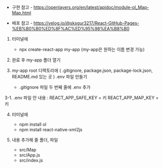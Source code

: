 * 구현 참고 - https://openlayers.org/en/latest/apidoc/module-ol_Map-Map.html

* 배포 참고 - https://velog.io/@sksgur3217/React-GitHub-Pages-%EB%B0%B0%ED%8F%AC%ED%95%98%EA%B8%B0

1. 터미널에
   - npx create-react-app my-app	(my-app은 원하는 이름 변경 가능)

2. 완료 후 my-app 폴더 열기

3. my-app root 디렉토리에 ( .gitignore, package.json, package-lock.json, README.md 있는 곳 ) .env 파일 만들기
   - .gitignore 파일 두 번째 줄에 .env 추가

3-1. .env 파일 안 내용
:  REACT_APP_SAFE_KEY = 키
   REACT_APP_MAP_KEY = 키

4. 터미널에
   - npm install ol
   - npm install react-native-xml2js

5. 내용 추가해 줄 폴더, 파일
   - src/Map
   - src/App.js
   - src/index.js